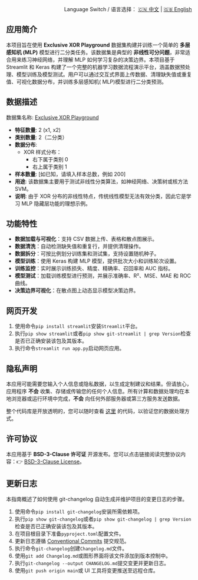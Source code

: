 <p align="right">
  Language Switch / 语言选择：
  <a href="./README.zh-CN.md">🇨🇳 中文</a> | <a href="./README.md">🇬🇧 English</a>
</p>

**应用简介**
---
本项目旨在使用 **Exclusive XOR Playground** 数据集构建并训练一个简单的 **多层感知机 (MLP)** 模型进行二分类任务。该数据集是典型的
**非线性可分问题**，非常适合用来练习神经网络，并理解 MLP 如何学习复杂的决策边界。本项目基于 Streamlit 和 Keras
构建了一个完整的机器学习数据流程演示平台，涵盖数据预处理、模型训练及模型测试。用户可以通过交互式界面上传数据、清理缺失值或重复值、可视化数据分布，并训练多层感知机(
MLP)模型进行二分类预测。

**数据描述**
---
数据集名称: [Exclusive XOR Playground](https://www.kaggle.com/datasets/martininf1n1ty/exclusive-xor-dataset)

+ **特征数量**: 2 (x1, x2)
+ **类别数量**: 2（二分类）
+ **数据分布**:
    - XOR 样式分布：
        - 右下属于类别 0
        - 右上属于类别 1
+ **样本数量**: [如已知，请填入样本总数，例如 200]
+ **用途**: 该数据集主要用于测试非线性分类算法，如神经网络、决策树或核方法 SVM。
+ **说明**: 由于 XOR 分布的非线性特点，传统线性模型无法有效分类，因此它是学习 MLP 隐藏层功能的理想示例。

**功能特性**
---

- **数据加载与可视化**：支持 CSV 数据上传、表格和散点图展示。
- **数据清洗**：自动检测缺失值和重复行，并提供清理操作。
- **数据拆分**：可按比例划分训练集和测试集，支持设置随机种子。
- **模型训练**：使用 Keras 构建 MLP 模型，提供批次大小和训练轮次设置。
- **训练监控**：实时展示训练损失、精度、精确率、召回率和 AUC 指标。
- **模型测试**：加载训练模型进行预测，并展示准确率、R²、MSE、MAE 和 ROC 曲线。
- **决策边界可视化**：在散点图上动态显示模型决策边界。

**网页开发**
---

1. 使用命令`pip install streamlit`安装`Streamlit`平台。
2. 执行`pip show streamlit`或者`pip show git-streamlit | grep Version`检查是否已正确安装该包及其版本。
3. 执行命令`streamlit run app.py`启动网页应用。

**隐私声明**
---
本应用可能需要您输入个人信息或隐私数据，以生成定制建议和结果。但请放心，应用程序 **不会**
收集、存储或传输您的任何个人信息。所有计算和数据处理均在本地浏览器或运行环境中完成，**不会** 向任何外部服务器或第三方服务发送数据。

整个代码库是开放透明的，您可以随时查看 [这里](./) 的代码，以验证您的数据处理方式。

**许可协议**
---
本应用基于 **BSD-3-Clause 许可证** 开源发布。您可以点击链接阅读完整协议内容：👉 [BSD-3-Clause License](./LICENSE)。

**更新日志**
---
本指南概述了如何使用 git-changelog 自动生成并维护项目的变更日志的步骤。

1. 使用命令`pip install git-changelog`安装所需依赖项。
2. 执行`pip show git-changelog`或者`pip show git-changelog | grep Version`检查是否已正确安装该包及其版本。
3. 在项目根目录下准备`pyproject.toml`配置文件。
4. 更新日志遵循 [Conventional Commits](https://www.conventionalcommits.org/zh-hans/v1.0.0/) 提交规范。
5. 执行命令`git-changelog`创建`Changelog.md`文件。
6. 使用`git add Changelog.md`或图形界面将该文件添加到版本控制中。
7. 执行`git-changelog --output CHANGELOG.md`提交变更并更新日志。
8. 使用`git push origin main`或 UI 工具将变更推送至远程仓库。
